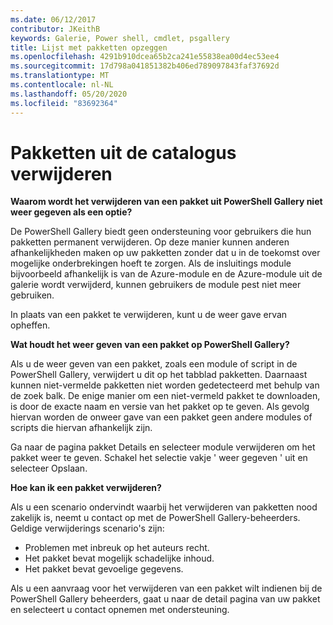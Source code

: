 ```yaml
---
ms.date: 06/12/2017
contributor: JKeithB
keywords: Galerie, Power shell, cmdlet, psgallery
title: Lijst met pakketten opzeggen
ms.openlocfilehash: 4291b910dcea65b2ca241e55838ea00d4ec53ee4
ms.sourcegitcommit: 17d798a041851382b406ed789097843faf37692d
ms.translationtype: MT
ms.contentlocale: nl-NL
ms.lasthandoff: 05/20/2020
ms.locfileid: "83692364"
---
```

# <a name="unlisting-packages"></a>Pakketten uit de catalogus verwijderen

**Waarom wordt het verwijderen van een pakket uit PowerShell Gallery niet weer gegeven als een optie?**

De PowerShell Gallery biedt geen ondersteuning voor gebruikers die hun pakketten permanent verwijderen.
Op deze manier kunnen anderen afhankelijkheden maken op uw pakketten zonder dat u in de toekomst over mogelijke onderbrekingen hoeft te zorgen.
Als de insluitings module bijvoorbeeld afhankelijk is van de Azure-module en de Azure-module uit de galerie wordt verwijderd, kunnen gebruikers de module pest niet meer gebruiken.

In plaats van een pakket te verwijderen, kunt u de weer gave ervan opheffen.

**Wat houdt het weer geven van een pakket op PowerShell Gallery?**

Als u de weer geven van een pakket, zoals een module of script in de PowerShell Gallery, verwijdert u dit op het tabblad pakketten. Daarnaast kunnen niet-vermelde pakketten niet worden gedetecteerd met behulp van de zoek balk.
De enige manier om een niet-vermeld pakket te downloaden, is door de exacte naam en versie van het pakket op te geven.
Als gevolg hiervan worden de onweer gave van een pakket geen andere modules of scripts die hiervan afhankelijk zijn.

Ga naar de pagina pakket Details en selecteer module verwijderen om het pakket weer te geven. Schakel het selectie vakje ' weer gegeven ' uit en selecteer Opslaan.

**Hoe kan ik een pakket verwijderen?**

Als u een scenario ondervindt waarbij het verwijderen van pakketten nood zakelijk is, neemt u contact op met de PowerShell Gallery-beheerders.
Geldige verwijderings scenario's zijn:

- Problemen met inbreuk op het auteurs recht.
- Het pakket bevat mogelijk schadelijke inhoud.
- Het pakket bevat gevoelige gegevens.

Als u een aanvraag voor het verwijderen van een pakket wilt indienen bij de PowerShell Gallery beheerders, gaat u naar de detail pagina van uw pakket en selecteert u contact opnemen met ondersteuning.
